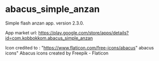 # abacus_simple_anzan

Simple flash anzan app.
version 2.3.0.

App market url: https://play.google.com/store/apps/details?id=com.kobbokkom.abacus_simple_anzan

Icon credited to : "https://www.flaticon.com/free-icons/abacus" abacus icons" Abacus icons created by Freepik - Flaticon
